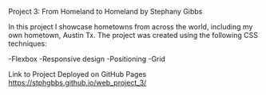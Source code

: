 Project 3: From Homeland to Homeland
by Stephany Gibbs

In this project I showcase hometowns from across the world, including my own hometown, Austin Tx. The project was created using the following CSS techniques:

-Flexbox
-Responsive design
-Positioning
-Grid

Link to Project
Deployed on GitHub Pages https://stphgbbs.github.io/web_project_3/
